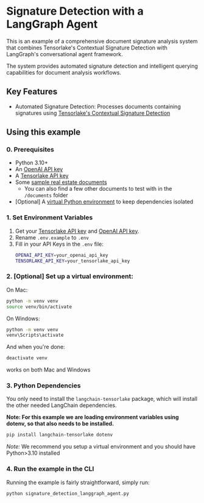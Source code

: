 # Signature Detection with a LangGraph Agent
This is an example of a comprehensive document signature analysis system that combines Tensorlake's Contextual Signature Detection with LangGraph's conversational agent framework.

The system provides automated signature detection and intelligent querying capabilities for document analysis workflows.

## Key Features
- Automated Signature Detection: Processes documents containing signatures using [Tensorlake's Contextual Signature Detection](https://docs.tensorlake.ai/document-ingestion/parsing/signature)

## Using this example
### 0. Prerequisites
- Python 3.10+
- An [OpenAI API key](https://platform.openai.com/api-keys)
- A [Tensorlake API key](https://docs.tensorlake.ai/accounts-and-access/api-keys)
- Some [sample real estate documents](https://pub-226479de18b2493f96b64c6674705dd8.r2.dev/real-estate-purchase-all-signed.pdf)
  - You can also find a few other documents to test with in the `/documents` folder
- [Optional] A [virtual Python environment](https://docs.python.org/3/library/venv.html) to keep dependencies isolated

### 1. Set Environment Variables
1. Get your [Tensorlake API key](https://docs.tensorlake.ai/accounts-and-access/api-keys) and [OpenAI API key](https://platform.openai.com/api-keys).
2. Rename `.env.example` to `.env`
3. Fill in your API Keys in the `.env` file:
    ```bash
    OPENAI_API_KEY=your_openai_api_key
    TENSORLAKE_API_KEY=your_tensorlake_api_key
    ```

### 2. [Optional] Set up a virtual environment:
On Mac:
```bash
python -m venv venv
source venv/bin/activate
```

On Windows:
```bash
python -m venv venv
venv\Scripts\activate
```

And when you're done:
```bash
deactivate venv
```
works on both Mac and Windows

### 3. Python Dependencies
You only need to install the `langchain-tensorlake` package, which will install the other
needed LangChain dependencies.

**Note: For this example we are loading environment variables using dotenv, so that also needs to be installed.**
```bash
pip install langchain-tensorlake dotenv
```

*Note:* We recommend you setup a virtual environment and you should have Python>3.10 installed

### 4. Run the example in the CLI
Running the example is fairly straightforward, simply run:
```bash
python signature_detection_langgraph_agent.py
```
